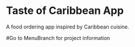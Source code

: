 # Taste of Caribbean App
A food ordering app inspired by Caribbean cuisine.

#Go to MenuBranch for project information
